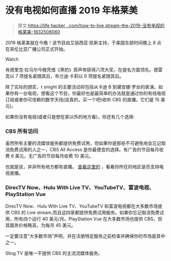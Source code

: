 # 没有电视如何直播 2019 年格莱美

> 原文:[https://life hacker . com/how-to-live stream-the-2019-没有电视的格莱美-1832508060](https://lifehacker.com/how-to-livestream-the-2019-grammys-without-a-tv-1832508060)

2019 格莱美就在今晚！该节目由艾丽西亚·凯斯主持，于美国东部时间晚上 8 点在哥伦比亚广播公司正式开始。

Watch

肯德里克·拉马尔今晚凭借《黑豹》原声带获得八项大奖，在提名方面领先。德雷克以 7 项提名紧随其后，布兰迪·卡莉以 6 项提名紧随其后。

除了实际的颁奖，t onight 的主要活动将包括从卡迪 B 到黛安娜·罗丝的表演。如果你有一台电视，想看这个节目，你最好也是最简单的办法就是通过你的有线电视订阅或者你可信赖的数字天线(说真的，买一个吧)收听 CBS 的直播。它们是 15 美元)。

如果你没有电视(或者只是想在家以外的地方看)，你还有几个选择:

### CBS 所有访问

虽然所有主要的流媒体服务都提供免费试用，但如果你是那些不可避免地会忘记取消免费试用的人之一，CBS All Access 是你最便宜的选择。有广告的节目每月收费 6 美元，无广告的节目每月收费 10 美元。

也就是说，并非所有地方都有直播。 [查看这里的](https://redirect.viglink.com/?format=go&jsonp=vglnk_154981858498211&key=ce074976249105acf14d8c9cf69bdcd1&libId=jrz51mu501003n6p000DAanssyyo6&loc=https%3A%2F%2Fwww.cnet.com%2Fnews%2Fgrammys-2019-start-time-how-to-watch-nominees-performances%2F&v=1&out=https%3A%2F%2Fcbsi.secure.force.com%2FCBSi%2FViewArticle_allaccess%3Fpopup%3Dtrue%26aId%3DkA0E0000000PrrH%26categories%3DCBS_Entertainment%253AWatching_Live_TV%26template%3Dtemplate_cbsvod%26referer%3Dcbs.com%2Fvod%26data%3D%26cfs%3DSFS_FT&ref=https%3A%2F%2Fwww.google.com%2F&title=Grammys%202019%3A%20Start%20time%2C%20livestream%2C%20nominees%2C%20performances%20and%20more%20-%20CNET&txt=200%20markets%20where%20the%20service%20offers%20live%20TV) ，看看你所在的地区是否支持电视直播。

### DirecTV Now、Hulu With Live TV、YouTubeTV、富波电视、PlayStation Vue

DirecTV Now、Hulu With Live TV、YouTubeTV 和富波电视都在大多数市场提供 CBS 的 Live stream,而且这四家都提供免费试用服务。如果你忘记取消免费试用，所有四个运行 40 美元/月。PlayStation Vue 在大多数市场也提供 CBS，但其服务价格略高，为每月 45 美元。

一定要注意“大多数市场”声明，并在注册特定服务之前检查并确保你的市场是其中之一。

Sling TV 是唯一不提供 CBS 的主流流媒体服务。